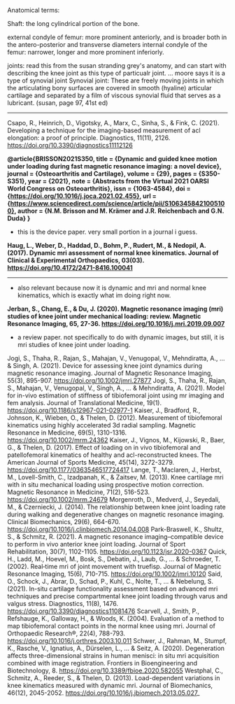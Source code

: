 Anatomical terms: 

Shaft: the long cylindrical portion of the  bone. 

external condyle of femur: more prominent anteriorly, and is broader both in the antero-posterior and transverse diameters 
internal condyle of the femur: narrower, longer and more prominent inferiorly. 

joints: read this from the susan stranding grey's anatomy, and can start with describing the knee joint as this type of particualr joint. ... moore says it is a type of synovial joint 
Synovial joint: These are freely moving joints in which the articulating bony surfaces are covered in smooth (hyaline) articular cartilage and separated by a film of viscous synovial fluid that serves as a lubricant. (susan, page 97, 41st ed) 

_________

Csapo, R., Heinrich, D., Vigotsky, A., Marx, C., Sinha, S., & Fink, C. (2021). Developing a technique for the imaging-based measurement of acl elongation: a proof of principle. Diagnostics, 11(11), 2126. https://doi.org/10.3390/diagnostics11112126

**@article{BRISSON2021S350,
title = {Dynamic and guided knee motion under loading during fast magnetic resonance imaging: a novel device},
journal = {Osteoarthritis and Cartilage},
volume = {29},
pages = {S350-S351},
year = {2021},
note = {Abstracts from the Virtual 2021 OARSI World Congress on Osteoarthritis},
issn = {1063-4584},
doi = {https://doi.org/10.1016/j.joca.2021.02.455},
url = {https://www.sciencedirect.com/science/article/pii/S1063458421005100},
author = {N.M. Brisson and M. Krämer and J.R. Reichenbach and G.N. Duda}
}**

- this is the device paper. very small portion in a journal i guess. 

**Haug, L., Weber, D., Haddad, D., Bohm, P., Rudert, M., & Nedopil, A. (2017). Dynamic mri assessment of normal knee kinematics. Journal of Clinical & Experimental Orthopaedics, 03(03). https://doi.org/10.4172/2471-8416.100041**

****

- also relevant because now it is dynamic and mri and normal knee kinematics, which is exactly what im doing right now. 

**Jerban, S., Chang, E., & Du, J. (2020). Magnetic resonance imaging (mri) studies of knee joint under mechanical loading: review. Magnetic Resonance Imaging, 65, 27-36. https://doi.org/10.1016/j.mri.2019.09.007**

- a review paper. not specifically to do with dynamic images, but still, it is mri studies of knee joint under loading. 

Jogi, S., Thaha, R., Rajan, S., Mahajan, V., Venugopal, V., Mehndiratta, A., … & Singh, A. (2021). Device for assessing knee joint dynamics during magnetic resonance imaging. Journal of Magnetic Resonance Imaging, 55(3), 895-907. https://doi.org/10.1002/jmri.27877
Jogi, S., Thaha, R., Rajan, S., Mahajan, V., Venugopal, V., Singh, A., … & Mehndiratta, A. (2021). Model for in-vivo estimation of stiffness of tibiofemoral joint using mr imaging and fem analysis. Journal of Translational Medicine, 19(1). https://doi.org/10.1186/s12967-021-02977-1
Kaiser, J., Bradford, R., Johnson, K., Wieben, O., & Thelen, D. (2012). Measurement of tibiofemoral kinematics using highly accelerated 3d radial sampling. Magnetic Resonance in Medicine, 69(5), 1310-1316. https://doi.org/10.1002/mrm.24362
Kaiser, J., Vignos, M., Kijowski, R., Baer, G., & Thelen, D. (2017). Effect of loading on in vivo tibiofemoral and patellofemoral kinematics of healthy and acl-reconstructed knees. The American Journal of Sports Medicine, 45(14), 3272-3279. https://doi.org/10.1177/0363546517724417
Lange, T., Maclaren, J., Herbst, M., Lovell-Smith, C., Izadpanah, K., & Zaitsev, M. (2013). Knee cartilage mri with in situ mechanical loading using prospective motion correction. Magnetic Resonance in Medicine, 71(2), 516-523. https://doi.org/10.1002/mrm.24679
Morgenroth, D., Medverd, J., Seyedali, M., & Czerniecki, J. (2014). The relationship between knee joint loading rate during walking and degenerative changes on magnetic resonance imaging. Clinical Biomechanics, 29(6), 664-670. https://doi.org/10.1016/j.clinbiomech.2014.04.008
Park-Braswell, K., Shultz, S., & Schmitz, R. (2021). A magnetic resonance imaging–compatible device to perform in vivo anterior knee joint loading. Journal of Sport Rehabilitation, 30(7), 1102-1105. https://doi.org/10.1123/jsr.2020-0367
Quick, H., Ladd, M., Hoevel, M., Bosk, S., Debatin, J., Laub, G., … & Schroeder, T. (2002). Real‐time mri of joint movement with truefisp. Journal of Magnetic Resonance Imaging, 15(6), 710-715. https://doi.org/10.1002/jmri.10120
Said, O., Schock, J., Abrar, D., Schad, P., Kuhl, C., Nolte, T., … & Nebelung, S. (2021). In-situ cartilage functionality assessment based on advanced mri techniques and precise compartmental knee joint loading through varus and valgus stress. Diagnostics, 11(8), 1476. https://doi.org/10.3390/diagnostics11081476
Scarvell, J., Smith, P., Refshauge, K., Galloway, H., & Woods, K. (2004). Evaluation of a method to map tibiofemoral contact points in the normal knee using mri. Journal of Orthopaedic Research®, 22(4), 788-793. https://doi.org/10.1016/j.orthres.2003.10.011
Schwer, J., Rahman, M., Stumpf, K., Rasche, V., Ignatius, A., Dürselen, L., … & Seitz, A. (2020). Degeneration affects three-dimensional strains in human menisci: in situ mri acquisition combined with image registration. Frontiers in Bioengineering and Biotechnology, 8. https://doi.org/10.3389/fbioe.2020.582055
Westphal, C., Schmitz, A., Reeder, S., & Thelen, D. (2013). Load-dependent variations in knee kinematics measured with dynamic mri. Journal of Biomechanics, 46(12), 2045-2052. https://doi.org/10.1016/j.jbiomech.2013.05.027_
